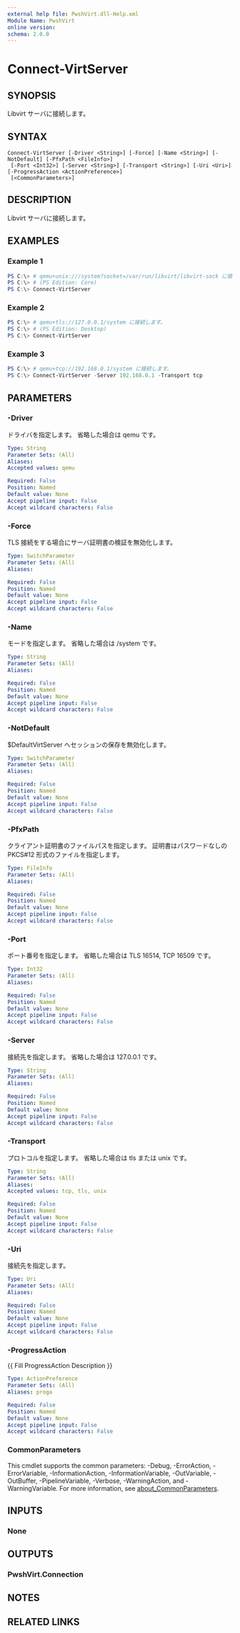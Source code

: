 ```yaml
---
external help file: PwshVirt.dll-Help.xml
Module Name: PwshVirt
online version:
schema: 2.0.0
---
```


# Connect-VirtServer

## SYNOPSIS
Libvirt サーバに接続します。

## SYNTAX

```
Connect-VirtServer [-Driver <String>] [-Force] [-Name <String>] [-NotDefault] [-PfxPath <FileInfo>]
 [-Port <Int32>] [-Server <String>] [-Transport <String>] [-Uri <Uri>] [-ProgressAction <ActionPreference>]
 [<CommonParameters>]
```

## DESCRIPTION
Libvirt サーバに接続します。

## EXAMPLES

### Example 1
```powershell
PS C:\> # qemu+unix:///system?socket=/var/run/libvirt/libvirt-sock に接続します。
PS C:\> # (PS Edition: Core)
PS C:\> Connect-VirtServer
```

### Example 2
```powershell
PS C:\> # qemu+tls://127.0.0.1/system に接続します。
PS C:\> # (PS Edition: Desktop)
PS C:\> Connect-VirtServer
```

### Example 3
```powershell
PS C:\> # qemu+tcp://192.168.0.1/system に接続します。
PS C:\> Connect-VirtServer -Server 192.168.0.1 -Transport tcp
```

## PARAMETERS

### -Driver
ドライバを指定します。
省略した場合は qemu です。

```yaml
Type: String
Parameter Sets: (All)
Aliases:
Accepted values: qemu

Required: False
Position: Named
Default value: None
Accept pipeline input: False
Accept wildcard characters: False
```

### -Force
TLS 接続をする場合にサーバ証明書の検証を無効化します。

```yaml
Type: SwitchParameter
Parameter Sets: (All)
Aliases:

Required: False
Position: Named
Default value: None
Accept pipeline input: False
Accept wildcard characters: False
```

### -Name
モードを指定します。
省略した場合は /system です。

```yaml
Type: String
Parameter Sets: (All)
Aliases:

Required: False
Position: Named
Default value: None
Accept pipeline input: False
Accept wildcard characters: False
```

### -NotDefault
$DefaultVirtServer へセッションの保存を無効化します。

```yaml
Type: SwitchParameter
Parameter Sets: (All)
Aliases:

Required: False
Position: Named
Default value: None
Accept pipeline input: False
Accept wildcard characters: False
```

### -PfxPath
クライアント証明書のファイルパスを指定します。
証明書はパスワードなしの PKCS#12 形式のファイルを指定します。

```yaml
Type: FileInfo
Parameter Sets: (All)
Aliases:

Required: False
Position: Named
Default value: None
Accept pipeline input: False
Accept wildcard characters: False
```

### -Port
ポート番号を指定します。
省略した場合は TLS 16514, TCP 16509 です。

```yaml
Type: Int32
Parameter Sets: (All)
Aliases:

Required: False
Position: Named
Default value: None
Accept pipeline input: False
Accept wildcard characters: False
```

### -Server
接続先を指定します。
省略した場合は 127.0.0.1 です。

```yaml
Type: String
Parameter Sets: (All)
Aliases:

Required: False
Position: Named
Default value: None
Accept pipeline input: False
Accept wildcard characters: False
```

### -Transport
プロトコルを指定します。
省略した場合は tls または unix です。

```yaml
Type: String
Parameter Sets: (All)
Aliases:
Accepted values: tcp, tls, unix

Required: False
Position: Named
Default value: None
Accept pipeline input: False
Accept wildcard characters: False
```

### -Uri
接続先を指定します。

```yaml
Type: Uri
Parameter Sets: (All)
Aliases:

Required: False
Position: Named
Default value: None
Accept pipeline input: False
Accept wildcard characters: False
```

### -ProgressAction
{{ Fill ProgressAction Description }}

```yaml
Type: ActionPreference
Parameter Sets: (All)
Aliases: proga

Required: False
Position: Named
Default value: None
Accept pipeline input: False
Accept wildcard characters: False
```

### CommonParameters
This cmdlet supports the common parameters: -Debug, -ErrorAction, -ErrorVariable, -InformationAction, -InformationVariable, -OutVariable, -OutBuffer, -PipelineVariable, -Verbose, -WarningAction, and -WarningVariable. For more information, see [about_CommonParameters](http://go.microsoft.com/fwlink/?LinkID=113216).

## INPUTS

### None
## OUTPUTS

### PwshVirt.Connection
## NOTES

## RELATED LINKS
